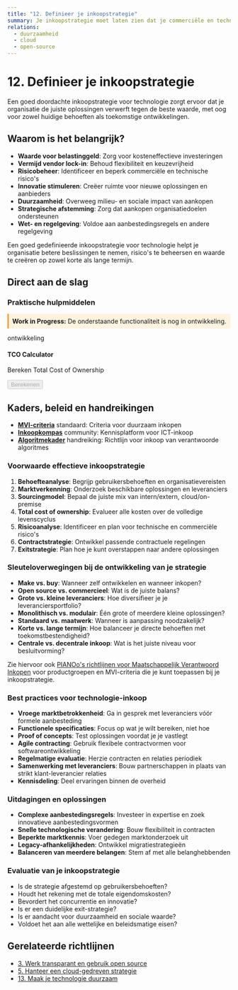 ```yaml
---
title: "12. Definieer je inkoopstrategie"
summary: Je inkoopstrategie moet laten zien dat je commerciële en technologische aspecten hebt overwogen.
relations:
  - duurzaamheid
  - cloud
  - open-source
---
```


# 12. Definieer je inkoopstrategie

Een goed doordachte inkoopstrategie voor technologie zorgt ervoor dat je organisatie de juiste oplossingen verwerft tegen de beste waarde, met oog voor zowel huidige behoeften als toekomstige ontwikkelingen.

## Waarom is het belangrijk?

- **Waarde voor belastinggeld**: Zorg voor kosteneffectieve investeringen
- **Vermijd vendor lock-in**: Behoud flexibiliteit en keuzevrijheid
- **Risicobeheer**: Identificeer en beperk commerciële en technische risico's
- **Innovatie stimuleren**: Creëer ruimte voor nieuwe oplossingen en aanbieders
- **Duurzaamheid**: Overweeg milieu- en sociale impact van aankopen
- **Strategische afstemming**: Zorg dat aankopen organisatiedoelen ondersteunen
- **Wet- en regelgeving**: Voldoe aan aanbestedingsregels en andere regelgeving

Een goed gedefinieerde inkoopstrategie voor technologie helpt je organisatie betere beslissingen te nemen, risico's te beheersen en waarde te creëren op zowel korte als lange termijn.

## Direct aan de slag

<div class="direct-aan-de-slag">
    <h3>Praktische hulpmiddelen</h3>
    <div class="warning-banner" style="background-color: #fff3e0; padding: 0.5rem; border-left: 3px solid #ff9800; margin-bottom: 0.8rem;">
        <strong>Work in Progress:</strong> De onderstaande functionaliteit is nog in ontwikkeling.
    </div>
    <div class="action-cards">
        <div class="action-card">
            <span class="wip-badge wip-badge-ontwikkeling">ontwikkeling</span>
            <h4 >TCO Calculator</h4>
            <p >Bereken Total Cost of Ownership</p>
            <button disabled class="action-button">Berekenen</button>
        </div>
    </div>
</div>

## Kaders, beleid en handreikingen

- **[MVI-criteria](https://www.pianoo.nl/nl/themas/maatschappelijk-verantwoord-inkopen/productgroepen-en-mvi-criteria)** <span class="badge badge-standaard">standaard</span>: Criteria voor duurzaam inkopen
- **[Inkoopkompas](https://www.pianoo.nl/nl/sectoren/ict)** <span class="badge badge-community">community</span>: Kennisplatform voor ICT-inkoop
- **[Algoritmekader](https://minbzk.github.io/Algoritmekader/onderwerpen/publieke-inkoop/)** <span class="badge badge-handreiking">handreiking</span>: Richtlijn voor inkoop van verantwoorde algoritmes

### Voorwaarde effectieve inkoopstrategie

 1. **Behoefteanalyse**: Begrijp gebruikersbehoeften en organisatievereisten
 2. **Marktverkenning**: Onderzoek beschikbare oplossingen en leveranciers
 3. **Sourcingmodel**: Bepaal de juiste mix van intern/extern, cloud/on-premise
 4. **Total cost of ownership**: Evalueer alle kosten over de volledige levenscyclus
 5. **Risicoanalyse**: Identificeer en plan voor technische en commerciële risico's
 6. **Contractstrategie**: Ontwikkel passende contractuele regelingen
 7. **Exitstrategie**: Plan hoe je kunt overstappen naar andere oplossingen

### Sleuteloverwegingen bij de ontwikkeling van je strategie

- **Make vs. buy**: Wanneer zelf ontwikkelen en wanneer inkopen?
- **Open source vs. commercieel**: Wat is de juiste balans?
- **Grote vs. kleine leveranciers**: Hoe diversifieer je je leveranciersportfolio?
- **Monolithisch vs. modulair**: Één grote of meerdere kleine oplossingen?
- **Standaard vs. maatwerk**: Wanneer is aanpassing noodzakelijk?
- **Korte vs. lange termijn**: Hoe balanceer je directe behoeften met toekomstbestendigheid?
- **Centrale vs. decentrale inkoop**: Wat is het juiste niveau voor besluitvorming?

Zie hiervoor ook [PIANOo's richtlijnen voor Maatschappelijk Verantwoord Inkopen](https://www.pianoo.nl/nl/themas/maatschappelijk-verantwoord-inkopen/productgroepen-en-mvi-criteria) voor productgroepen en MVI-criteria die je kunt toepassen bij je inkoopstrategie.

### Best practices voor technologie-inkoop

- **Vroege marktbetrokkenheid**: Ga in gesprek met leveranciers vóór formele aanbesteding
- **Functionele specificaties**: Focus op wat je wilt bereiken, niet hoe
- **Proof of concepts**: Test oplossingen voordat je je vastlegt
- **Agile contracting**: Gebruik flexibele contractvormen voor softwareontwikkeling
- **Regelmatige evaluatie**: Herzie contracten en relaties periodiek
- **Samenwerking met leveranciers**: Bouw partnerschappen in plaats van strikt klant-leverancier relaties
- **Kennisdeling**: Deel ervaringen binnen de overheid

### Uitdagingen en oplossingen

- **Complexe aanbestedingsregels**: Investeer in expertise en zoek innovatieve aanbestedingsvormen
- **Snelle technologische verandering**: Bouw flexibiliteit in contracten
- **Beperkte marktkennis**: Voer gedegen marktonderzoek uit
- **Legacy-afhankelijkheden**: Ontwikkel migratiestrategieën
- **Balanceren van meerdere belangen**: Stem af met alle belanghebbenden

### Evaluatie van je inkoopstrategie

- Is de strategie afgestemd op gebruikersbehoeften?
- Houdt het rekening met de totale eigendomskosten?
- Bevordert het concurrentie en innovatie?
- Is er een duidelijke exit-strategie?
- Is er aandacht voor duurzaamheid en sociale waarde?
- Voldoet het aan alle wettelijke en beleidsmatige eisen?

## Gerelateerde richtlijnen

- [3. Werk transparant en gebruik open source](../open-source/index.md)
- [5. Hanteer een cloud-gedreven strategie](../cloud/index.md)
- [13. Maak je technologie duurzaam](../duurzaamheid/index.md)
